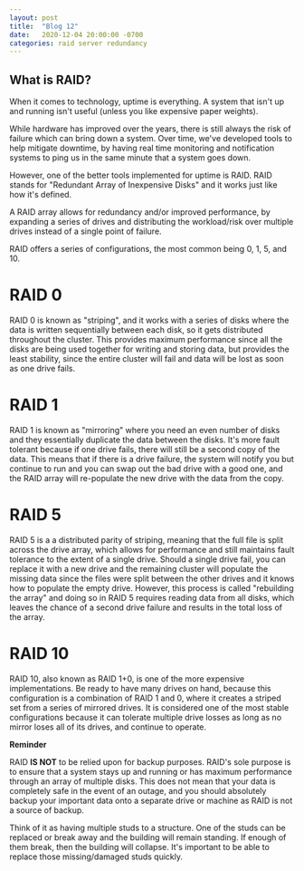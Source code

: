 ```yaml
---
layout: post
title:  "Blog 12"
date:   2020-12-04 20:00:00 -0700
categories: raid server redundancy
---
```


## What is RAID?

When it comes to technology, uptime is everything. A system that isn't up and running isn't useful (unless you like expensive paper weights).

While hardware has improved over the years, there is still always the risk of failure which can bring down a system. Over time, we've developed tools to help mitigate downtime, by having real time monitoring and notification systems to ping us in the same minute that a system goes down.

However, one of the better tools implemented for uptime is RAID. RAID stands for "Redundant Array of Inexpensive Disks" and it works just like how it's defined.

A RAID array allows for redundancy and/or improved performance, by expanding a series of drives and distributing the workload/risk over multiple drives instead of a single point of failure.

RAID offers a series of configurations, the most common being 0, 1, 5, and 10.

# RAID 0

RAID 0 is known as "striping", and it works with a series of disks where the data is written sequentially between each disk, so it gets distributed throughout the cluster. This provides maximum performance since all the disks are being used together for writing and storing data, but provides the least stability, since the entire cluster will fail and data will be lost as soon as one drive fails.

# RAID 1

RAID 1 is known as "mirroring" where you need an even number of disks and they essentially duplicate the data between the disks. It's more fault tolerant because if one drive fails, there will still be a second copy of the data. This means that if there is a drive failure, the system will notify you but continue to run and you can swap out the bad drive with a good one, and the RAID array will re-populate the new drive with the data from the copy.

# RAID 5
RAID 5 is a a distributed parity of striping, meaning that the full file is split across the drive array, which allows for performance and still maintains fault tolerance to the extent of a single drive. Should a single drive fail, you can replace it with a new drive and the remaining cluster will populate the missing data since the files were split between the other drives and it knows how to populate the empty drive. However, this process is called "rebuilding the array" and doing so in RAID 5 requires reading data from all disks, which leaves the chance of a second drive failure and results in the total loss of the array.

# RAID 10
RAID 10, also known as RAID 1+0, is one of the more expensive implementations. Be ready to have many drives on hand, because this configuration is a combination of RAID 1 and 0, where it creates a striped set from a series of mirrored drives. It is considered one of the most stable configurations because it can tolerate multiple drive losses as long as no mirror loses all of its drives, and continue to operate.

**Reminder**

RAID **IS NOT** to be relied upon for backup purposes. RAID's sole purpose is to ensure that a system stays up and running or has maximum performance through an array of multiple disks. This does not mean that your data is completely safe in the event of an outage, and you should absolutely backup your important data onto a separate drive or machine as RAID is not a source of backup.

Think of it as having multiple studs to a structure. One of the studs can be replaced or break away and the building will remain standing. If enough of them break, then the building will collapse. It's important to be able to replace those missing/damaged studs quickly.

